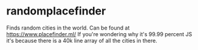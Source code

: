 # randomplacefinder
Finds random cities in the world. Can be found at https://www.placefinder.ml/
If you're wondering why it's 99.99 percent JS it's because there is a 40k line array of all the cities in there.
